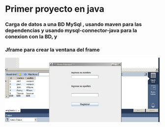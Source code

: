 # __Primer proyecto en java__

### Carga de datos a una BD MySql , usando maven para las dependencias y usando mysql-connector-java para la conexion con la BD, y
###  Jframe para crear la ventana del frame

![](https://github.com/pavasqtcc23/java_proyecto1_CargaDatos_MySqL/blob/main/proyectoCargaEmpleado.JPG)

